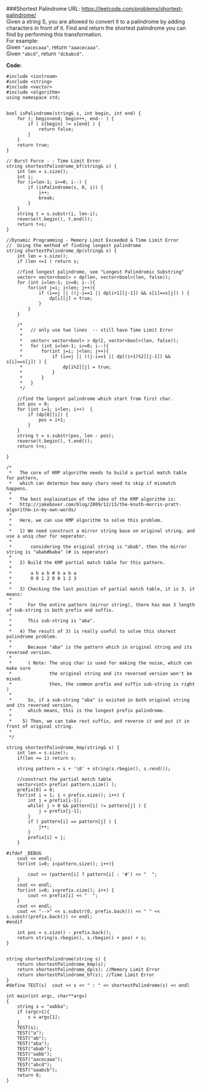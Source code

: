###Shortest Palindrome
URL: https://leetcode.com/problems/shortest-palindrome/</br>
Given a string S, you are allowed to convert it to a palindrome by adding characters in front of it. Find and return the shortest palindrome you can find by performing this transformation.</br>
For example:</br>
Given `"aacecaaa"`, return `"aaacecaaa"`.</br>
Given `"abcd"`, return `"dcbabcd"`.

__Code:__

	#include <iostream>
	#include <string>
	#include <vector>
	#include <algorithm>
	using namespace std;


	bool isPalindrome(string& s, int begin, int end) {
	    for (; begin<end; begin++, end-- ) {
	        if ( s[begin] != s[end] ) {
	            return false;
	        }
	    }
	    return true;
	}

	// Burst Force - - Time Limit Error
	string shortestPalindrome_bf(string& s) {
	    int len = s.size();
	    int i;
	    for (i=len-1; i>=0; i--) {
	        if (isPalindrome(s, 0, i)) { 
	            i++;
	            break;
	        }
	    }
	    string t = s.substr(i, len-i);
	    reverse(t.begin(), t.end());
	    return t+s;
	}

	//Dynamic Programming - Memory Limit Exceeded & Time Limit Error
	//  Using the method of finding longest palindrome
	string shortestPalindrome_dp(string& s) {
	    int len = s.size();
	    if (len <=1 ) return s;

	    //find longest palindrome, see "Longest Palindromic Substring"
	    vector< vector<bool> > dp(len, vector<bool>(len, false));
	    for (int i=len-1; i>=0; i--){
	        for(int j=i; j<len; j++){
	            if (i==j || ((j-i==1 || dp[i+1][j-1]) && s[i]==s[j]) ) {
	                dp[i][j] = true;
	            }
	        } 
	    }  

	    /*
	     *   // only use two lines  -- still have Time Limit Error
	     *
	     *   vector< vector<bool> > dp(2, vector<bool>(len, false));
	     *   for (int i=len-1; i>=0; i--){
	     *       for(int j=i; j<len; j++){
	     *           if (i==j || ((j-i==1 || dp[(i+1)%2][j-1]) && s[i]==s[j]) ) {
	     *               dp[i%2][j] = true;
	     *           }
	     *       }
	     *   }
	     */
	    
	    //find the longest palindrome which start from first char.
	    int pos = 0;
	    for (int i=1; i<len; i++)  {
	        if (dp[0][i]) {
	            pos = i+1;
	        } 
	    }
	    string t = s.substr(pos, len - pos);
	    reverse(t.begin(), t.end());
	    return t+s;
	    
	}

	/*
	 *   The core of KMP algorithm needs to build a partial match table for pattern, 
	 *   which can determin how many chars need to skip if mismatch happens.
	 *
	 *   The best explaination of the idea of the KMP algorithm is:
	 *   http://jakeboxer.com/blog/2009/12/13/the-knuth-morris-pratt-algorithm-in-my-own-words/
	 *
	 *   Here, we can use KMP algorithm to solve this problem.
	 *
	 *   1) We need construct a mirror string base on original string. and use a uniq char for seperator.
	 *
	 *       considering the original string is "abab", then the mirror string is "abab#baba" (# is seperator)
	 *
	 *   2) Build the KMP partial match table for this pattern.
	 *
	 *       a b a b # b a b a
	 *       0 0 1 2 0 0 1 2 3
	 *
	 *   3) Checking the last position of partial match table, it is 3. it means:
	 *
	 *      For the entire pattern (mirror string), there has max 3 length of sub-string is both prefix and suffix.
	 *      
	 *      This sub-string is "aba".
	 *
	 *   4) The result of 3) is really useful to solve this shorest  palindrome problem.
	 *
	 *      Because "aba" is the pattern which in original string and its reversed version.
	 *
	 *      ( Note: The uniq char is used for making the noise, which can make sure 
	 *              the original string and its reversed version won't be mixed.
	 *              then, the common prefix and suffix sub-string is right )
	 *
	 *      So, if a sub-string "aba" is existed in both original string and its reversed version,
	 *      which means, this is the longest prefix palindrome.
	 *
	 *    5) Then, we can take rest suffix, and reverse it and put it in front of original string.
	 *
	 */

	string shortestPalindrome_kmp(string& s) {  
	    int len = s.size();
	    if(len <= 1) return s;
	    
	    string pattern = s + '\0' + string(s.rbegin(), s.rend());  

	    //construct the partial match table
	    vector<int> prefix( pattern.size() );  
	    prefix[0] = 0;
	    for(int i = 1; i < prefix.size(); i++) {  
	        int j = prefix[i-1];  
	        while( j > 0 && pattern[i] != pattern[j] ) {
	            j = prefix[j-1];  
	        }
	        if ( pattern[i] == pattern[j] ) {
	            j++;  
	        }
	        prefix[i] = j;  
	    }  

	#ifdef _DEBUG
	    cout << endl;
	    for(int i=0; i<pattern.size(); i++){
	        
	        cout << (pattern[i] ? pattern[i] : '#') << "  ";
	    }
	    cout << endl;
	    for(int i=0; i<prefix.size(); i++) {
	        cout << prefix[i] << "  ";
	    }
	    cout << endl;
	    cout << "-->" << s.substr(0, prefix.back()) << " " << s.substr(prefix.back()) << endl;
	#endif

	    int pos = s.size() - prefix.back();  
	    return string(s.rbegin(), s.rbegin() + pos) + s;  
	}  


	string shortestPalindrome(string s) {
	    return shortestPalindrome_kmp(s); 
	    return shortestPalindrome_dp(s); //Memory Limit Error
	    return shortestPalindrome_bf(s); //Time Limit Error
	}
	#define TEST(s)  cout << s << " : " << shortestPalindrome(s) << endl

	int main(int argc, char**argv)
	{
	    string s = "aabba";
	    if (argc>1){
	        s = argv[1];
	    }
	    TEST(s);
	    TEST("a");
	    TEST("ab");
	    TEST("aba");
	    TEST("abab");
	    TEST("aabb");
	    TEST("aacecaaa");
	    TEST("abcd");
	    TEST("aaabcb");
	    return 0;
	}